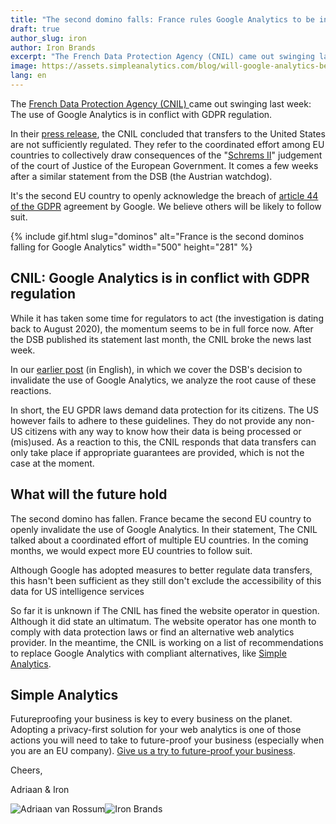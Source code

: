 ```yaml
---
title: "The second domino falls: France rules Google Analytics to be in conflict with GDPR ruling"
draft: true
author_slug: iron
author: Iron Brands
excerpt: "The French Data Protection Agency (CNIL) came out swinging last week: The use of Google Analytics is in conflict with GDPR regulation."
image: https://assets.simpleanalytics.com/blog/will-google-analytics-be-banned-in-the-eu/social.png
lang: en
---
```


The [French Data Protection Agency (CNIL) ](https://www.cnil.fr/en/use-google-analytics-and-data-transfers-united-states-cnil-orders-website-manageroperator-comply)came out swinging last week: The use of Google Analytics is in conflict with GDPR regulation.

In their [press release](https://noyb.eu/en/austrian-dsb-eu-us-data-transfers-google-analytics-illegal), the CNIL concluded that transfers to the United States are not sufficiently regulated. They refer to the coordinated effort among EU countries to collectively draw consequences of the "[Schrems II](https://iapp.org/news/a/the-schrems-ii-decision-eu-us-data-transfers-in-question/)" judgement of the court of Justice of the European Government. It comes a few weeks after a similar statement from the DSB (the Austrian watchdog).

It's the second EU country to openly acknowledge the breach of [article 44 of the GDPR](https://gdpr-info.eu/art-44-gdpr/) agreement by Google. We believe others will be likely to follow suit.

{% include gif.html slug="dominos" alt="France is the second dominos falling for Google Analytics"  width="500" height="281"  %}

## CNIL: Google Analytics is in conflict with GDPR regulation

While it has taken some time for regulators to act (the investigation is dating back to August 2020), the momentum seems to be in full force now. After the DSB published its statement last month, the CNIL broke the news last week.

In our [earlier post](https://blog.simpleanalytics.com/will-google-analytics-be-banned-in-the-eu) (in English), in which we cover the DSB's decision to invalidate the use of Google Analytics, we analyze the root cause of these reactions.

In short, the EU GPDR laws demand data protection for its citizens. The US however fails to adhere to these guidelines. They do not provide any non-US citizens with any way to know how their data is being processed or (mis)used. As a reaction to this, the CNIL responds that data transfers can only take place if appropriate guarantees are provided, which is not the case at the moment.

## What will the future hold

The second domino has fallen. France became the second EU country to openly invalidate the use of Google Analytics. In their statement, The CNIL talked about a coordinated effort of multiple EU countries. In the coming months, we would expect more EU countries to follow suit.

Although Google has adopted measures to better regulate data transfers, this hasn't been sufficient as they still don't exclude the accessibility of this data for US intelligence services

So far it is unknown if The CNIL has fined the website operator in question. Although it did state an ultimatum. The website operator has one month to comply with data protection laws or find an alternative web analytics provider. In the meantime, the CNIL is working on a list of recommendations to replace Google Analytics with compliant alternatives, like [Simple Analytics](https://simpleanalytics.com/).

## Simple Analytics

Futureproofing your business is key to every business on the planet. Adopting a privacy-first solution for your web analytics is one of those actions you will need to take to future-proof your business (especially when you are an EU company). [Give us a try to future-proof your business](https://simpleanalytics.com/welcome).

Cheers,

Adriaan & Iron

<img
  loading="lazy"
  class="avatar"
  src="https://assets.simpleanalytics.com/images/people/adriaan.jpg"
  referrerpolicy="no-referrer"
  alt="Adriaan van Rossum"
/><img
  loading="lazy"
  class="avatar"
  src="https://assets.simpleanalytics.com/images/people/iron.jpg"
  referrerpolicy="no-referrer"
  alt="Iron Brands"
/>

